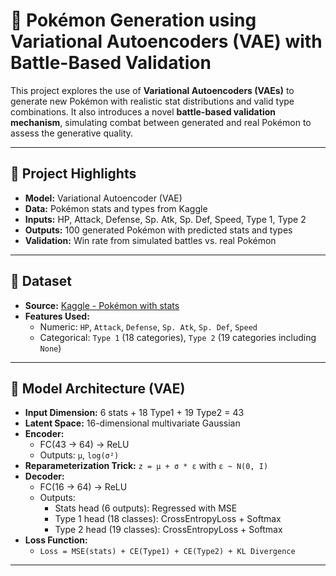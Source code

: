 # 🧬 Pokémon Generation using Variational Autoencoders (VAE) with Battle-Based Validation

This project explores the use of **Variational Autoencoders (VAEs)** to generate new Pokémon with realistic stat distributions and valid type combinations. It also introduces a novel **battle-based validation mechanism**, simulating combat between generated and real Pokémon to assess the generative quality.

---

## 🚀 Project Highlights

- **Model:** Variational Autoencoder (VAE)
- **Data:** Pokémon stats and types from Kaggle
- **Inputs:** HP, Attack, Defense, Sp. Atk, Sp. Def, Speed, Type 1, Type 2
- **Outputs:** 100 generated Pokémon with predicted stats and types
- **Validation:** Win rate from simulated battles vs. real Pokémon

---

## 📁 Dataset

- **Source:** [Kaggle - Pokémon with stats](https://www.kaggle.com/abcsds/pokemon)
- **Features Used:**
  - Numeric: `HP`, `Attack`, `Defense`, `Sp. Atk`, `Sp. Def`, `Speed`
  - Categorical: `Type 1` (18 categories), `Type 2` (19 categories including `None`)

---

## 🧠 Model Architecture (VAE)

- **Input Dimension:** 6 stats + 18 Type1 + 19 Type2 = 43
- **Latent Space:** 16-dimensional multivariate Gaussian
- **Encoder:**
  - FC(43 → 64) → ReLU
  - Outputs: `μ`, `log(σ²)`
- **Reparameterization Trick:** `z = μ + σ * ε` with `ε ~ N(0, I)`
- **Decoder:**
  - FC(16 → 64) → ReLU
  - Outputs:
    - Stats head (6 outputs): Regressed with MSE
    - Type 1 head (18 classes): CrossEntropyLoss + Softmax
    - Type 2 head (19 classes): CrossEntropyLoss + Softmax
- **Loss Function:**
  - `Loss = MSE(stats) + CE(Type1) + CE(Type2) + KL Divergence`

---

